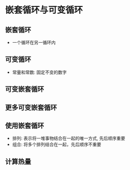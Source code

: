 # 嵌套循环与可变循环

## 嵌套循环

- 一个循环在另一循环内

## 可变循环

- 常量和常数: 固定不变的数字

## 可变嵌套循环

## 更多可变嵌套循环

## 使用嵌套循环

- 排列: 表示将一堆事物结合在一起的唯一方式, 先后顺序重要
- 组合: 将多个排列结合在一起，先后顺序不重要

## 计算热量
